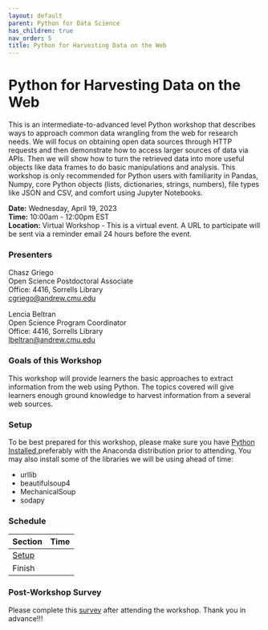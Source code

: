 ```yaml
---
layout: default
parent: Python for Data Science
has_children: true
nav_order: 5
title: Python for Harvesting Data on the Web
---
```


# Python for Harvesting Data on the Web

This is an intermediate-to-advanced level Python workshop that describes ways to approach common data wrangling from the web for research needs. We will focus on obtaining open data sources through HTTP requests and then demonstrate how to access larger sources of data via APIs. Then we will show how to turn the retrieved data into more useful objects like data frames to do basic manipulations and analysis. This workshop is only recommended for Python users with familiarity in Pandas, Numpy, core Python objects (lists, dictionaries, strings, numbers), file types like JSON and CSV, and comfort using Jupyter Notebooks.

**Date:** Wednesday, April 19, 2023                                           
**Time:** 10:00am - 12:00pm EST                                        
**Location:**  Virtual Workshop - This is a virtual event. A URL to participate will be sent via a reminder email 24 hours before the event.

### Presenters
Chasz Griego <a href='https://github.com/chaszg' target='_blank'><img src='../../content/img/GitHub-Mark-custom.svg' style='width:15px; padding:0; border:none !important;'></a>  
Open Science Postdoctoral Associate  
Office: 4416, Sorrells Library  
[cgriego@andrew.cmu.edu](mailto:cgriego@andrew.cmu.edu)  

Lencia Beltran <a href='https://github.com/lenciabeltran' target='_blank'><img src='../../content/img/GitHub-Mark-custom.svg' style='width:15px; padding:0; border:none !important;'></a>  
Open Science Program Coordinator  
Office: 4416, Sorrells Library  
[lbeltran@andrew.cmu.edu](mailto:lbeltran@andrew.cmu.edu)

### Goals of this Workshop

This workshop will provide learners the basic approaches to extract information
from the web using Python. The topics covered will give learners enough ground
knowledge to harvest information from a several web sources.

### Setup

To be best prepared for this workshop, please make sure you have
[Python Installed](../setup#installing-python-using-anaconda),preferably with
the Anaconda distribution prior to attending. You may also install some of the
libraries we will be using ahead of time:

- urllib
- beautifulsoup4
- MechanicalSoup
- sodapy

### Schedule

| Section  | Time |
| ------------- | ------------- |
| [Setup](../setup)  |   |
| Finish  |  |

### Post-Workshop Survey

Please complete this [survey]()
after attending the workshop. Thank you in advance!!!

